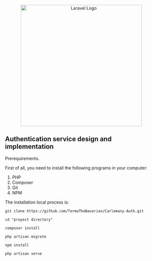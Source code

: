 
<p align="center"><a href="https://laravel.com" target="_blank"><img src="https://images.griddo.universitatcarlemany.com/c/cover/q/65/f/svg/ucma-logo-no-text" width="400" alt="Laravel Logo"></a></p>

## Authentication service design and implementation


<p>Prerequirements.</p>

First of all, you need to install the following programs in your computer:
<ol>
  <li>PHP</li>
  <li>Composer</li>
  <li>Git</li>
  <li>NPM</li>
</ol>


The installation local process is:

`git clone https://github.com/TermoTheBavarian/Carlemany-Auth.git`

`cd "proyect directory"`

`composer install`

`php artisan migrate`

`npm install`

`php artisan serve`
